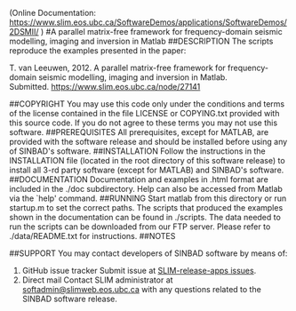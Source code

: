 (Online Documentation: <https://www.slim.eos.ubc.ca/SoftwareDemos/applications/SoftwareDemos/2DSMII/> )
#A parallel matrix-free framework for frequency-domain seismic modelling, imaging and inversion in Matlab
##DESCRIPTION
The scripts reproduce the examples presented in the paper:
    
T. van Leeuwen, 2012. 
A parallel matrix-free framework for frequency-domain seismic modelling, imaging and inversion in Matlab.<br />
    Submitted. <https://www.slim.eos.ubc.ca/node/27141>

##COPYRIGHT
You may use this code only under the conditions and terms of the
    license contained in the file LICENSE or COPYING.txt provided with
    this source code. If you do not agree to these terms you may not
    use this software.
##PREREQUISITES
All prerequisites, except for MATLAB, are provided with the
    software release and should be installed before using any of
    SINBAD's software.
##INSTALLATION
Follow the instructions in the INSTALLATION file (located in the
    root directory of this software release) to install all 3-rd party
    software (except for MATLAB) and SINBAD's software.
##DOCUMENTATION
Documentation and examples in .html format are included in the ./doc subdirectory.
    Help can also be accessed from Matlab via the `help' command.
##RUNNING
Start matlab from this directory or run startup.m to set the correct paths. 
The scripts that produced the examples shown in the documentation can be found in ./scripts.
The data needed to run the scripts can be downloaded from our FTP server. Please refer to ./data/README.txt
    for instructions.
##NOTES

##SUPPORT
You may contact developers of SINBAD software by means of:

1. GitHub issue tracker
      Submit issue at [SLIM-release-apps issues](https://github.com/SINBADconsortium/SLIM-release-apps/issues).
2. Direct mail
      Contact SLIM administrator at <softadmin@slimweb.eos.ubc.ca> with any
      questions related to the SINBAD software release.
